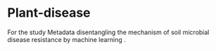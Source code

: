 # Plant-disease
For the study Metadata disentangling the mechanism of soil microbial disease resistance by machine learning .
